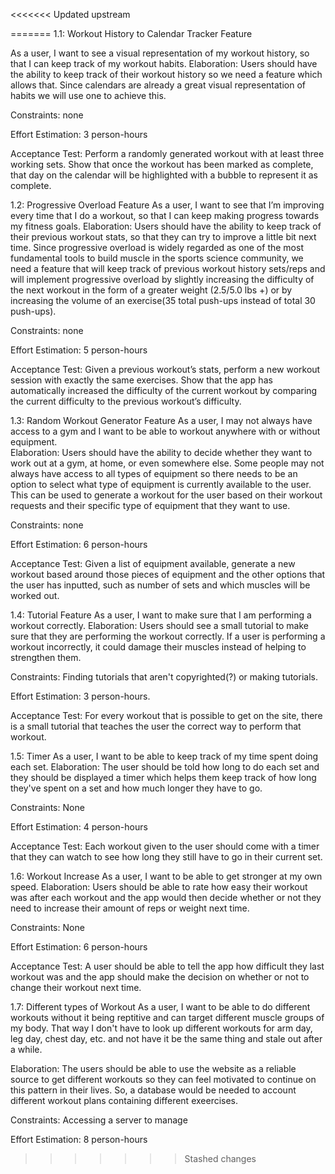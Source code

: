 <<<<<<< Updated upstream
 
=======
1.1: Workout History to Calendar Tracker Feature

As a user, I want to see a visual representation of my workout history, so that I can keep track of my workout habits.
Elaboration: Users should have the ability to keep track of their workout history so we need a feature which allows that. Since calendars are already a great visual representation of habits we will use one to achieve this. 

Constraints: none

Effort Estimation: 3 person-hours

Acceptance Test: Perform a randomly generated workout with at least three working sets. Show that once the workout has been marked as complete, that day on the calendar will be highlighted with a bubble to represent it as complete.


1.2: Progressive Overload Feature
As a user, I want to see that I’m improving every time that I do a workout, so that I can keep making progress towards my fitness goals.
Elaboration: Users should have the ability to keep track of their previous workout stats, so that they can try to improve a little bit next time. Since progressive overload is widely regarded as one of the most fundamental tools to build muscle in the sports science community, we need a feature that will keep track of previous workout history sets/reps and will implement progressive overload by slightly increasing the difficulty of the next workout in the form of a greater weight (2.5/5.0 lbs +) or by increasing the volume of an exercise(35 total push-ups instead of total 30 push-ups).  

Constraints: none

Effort Estimation: 5 person-hours

Acceptance Test: Given a previous workout’s stats, perform a new workout session with exactly the same exercises. Show that the app has automatically increased the difficulty of the current workout by comparing the current difficulty to the previous workout’s difficulty.


1.3: Random Workout Generator Feature
As a user, I may not always have access to a gym and I want to be able to workout anywhere with or without equipment.  
Elaboration: Users should have the ability to decide whether they want to work out at a gym, at home, or even somewhere else. Some people may not always have access to all types of equipment so there needs to be an option to select what type of equipment is currently available to the user. This can be used to generate a workout for the user based on their workout requests and their specific type of equipment that they want to use. 

Constraints: none

Effort Estimation: 6 person-hours

Acceptance Test: Given a list of equipment available, generate a new workout based around those pieces of equipment and the other options that the user has inputted, such as number of sets and which muscles will be worked out.


1.4: Tutorial Feature 
As a user, I want to make sure that I am performing a workout correctly.
Elaboration: Users should see a small tutorial to make sure that they are performing the workout correctly. If a user is performing a workout incorrectly, it could damage their muscles instead of helping to strengthen them.

Constraints: Finding tutorials that aren't copyrighted(?) or making tutorials.

Effort Estimation: 3 person-hours. 

Acceptance Test: For every workout that is possible to get on the site, there is a small tutorial that teaches the user the correct way to perform that workout. 


1.5: Timer 
As a user, I want to be able to keep track of my time spent doing each set. 
Elaboration: The user should be told how long to do each set and they should be displayed a timer which helps them keep track of how long they've spent on a set and how much longer they have to go. 

Constraints: None

Effort Estimation: 4 person-hours

Acceptance Test: Each workout given to the user should come with a timer that they can watch to see how long they still have to go in their current set. 

1.6: Workout Increase
As a user, I want to be able to get stronger at my own speed. 
Elaboration: Users should be able to rate how easy their workout was after each workout and the app would then decide whether or not they need to increase their amount of reps or weight next time.

Constraints: None 

Effort Estimation: 6 person-hours

Acceptance Test: A user should be able to tell the app how difficult they last workout was and the app should make the decision on whether or not to change their workout next time.

1.7: Different types of Workout
As a user, I want to be able to do different workouts without it being reptitive and can target different muscle groups of my body. That way I don't have to look up different workouts for arm day, leg day, chest day, etc. and not have it be the same thing and stale out after a while. 

Elaboration: The users should be able to use the website as a reliable source to get different workouts so they can feel motivated to continue on this pattern in their lives. So, a database would be needed to account different workout plans containing different exeercises. 

Constraints: Accessing a server to manage 

Effort Estimation: 8 person-hours

>>>>>>> Stashed changes
